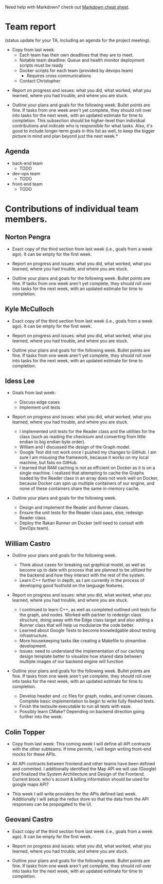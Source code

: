 Need help with Markdown? check out [Markdown cheat sheet](https://github.com/tchapi/markdown-cheatsheet/blob/master/README.md "Markdown cheat sheet").

# Team report #
(status update for your TA, including an agenda for the project meeting).

- Copy from last week:
  - Each team has their own deadlines that they are to meet.
  - Notable team deadline: Queue and health monitor deployment scripts must be ready
  - Docker scripts for each team (provided by devops team)
    - Requires cross communications
  - Contact Christopher

* Report on progress and issues: what you did, what worked, what you learned, where you had trouble, and where you are stuck.

* Outline your plans and goals for the following week. Bullet points are fine. If tasks from one week aren't yet complete, they should roll over into tasks for the next week, with an updated estimate for time to completion. This subsection should be higher-level than individual contributions and indicate who is responsible for what tasks. Also, it's good to include longer-term goals in this list as well, to keep the bigger picture in mind and plan beyond just the next week.*

## Agenda ##

* back-end team
  * TODO
* dev-ops team
  * TODO
* front-end team
  * TODO

# Contributions of individual team members. #

## Norton Pengra ##

* Exact copy of the third section from last week (i.e., goals from a week ago). It can be empty for the first week.

* Report on progress and issues: what you did, what worked, what you learned, where you had trouble, and where you are stuck.

* Outline your plans and goals for the following week. Bullet points are fine. If tasks from one week aren't yet complete, they should roll over into tasks for the next week, with an updated estimate for time to completion.

## Kyle McCulloch ##

* Exact copy of the third section from last week (i.e., goals from a week ago). It can be empty for the first week.

* Report on progress and issues: what you did, what worked, what you learned, where you had trouble, and where you are stuck.

* Outline your plans and goals for the following week. Bullet points are fine. If tasks from one week aren't yet complete, they should roll over into tasks for the next week, with an updated estimate for time to completion.

## Idess Lee ## 

* Goals from last week:
  * Discuss edge cases
  * Implement unit tests

* Report on progress and issues: what you did, what worked, what you learned, where you had trouble, and where you are stuck.
  * I implemented unit tests for the Reader class and the utilities for the class (such as reading
  the checksum and converting from little endian to big endian byte order).
  * William and I discussed the design of the Graph model.
  * Google Test did not work once I pushed my changes to GitHub. I am sure I am misusing the framework, because it works on my local machine, but fails on GitHub.
  * I learned that RAM caching is not as efficient on Docker as it is on a single machine. I realized that attempting to cache the Graphs loaded by the Reader class in an array does not work well on Docker, because Docker can spin up multiple containers of our engine, and none of these containers share the same in-memory cache.

* Outline your plans and goals for the following week.
  * Design and implement the Reader and Runner classes.
  * Ensure the unit tests for the Reader class pass, else, redesign Reader class.
  * Deploy the Rakan Runner on Docker (will need to consult with DevOps team).

## William Castro ##

* Outline your plans and goals for the following week.
  * Think about cases for breaking out graphical model, as well as become up to date with process that are planned to be utilized for the backend and how they interact with the rest of the system.
  * Learn C++ further in depth, as I am currently in the process of developing good foothold on the language features.

* Report on progress and issues: what you did, what worked, what you learned, where you had trouble, and where you are stuck.
  * I continued to learn C++, as well as completed outlined unit tests for the graph, and nodes. Worked with partner to redesign class structure, doing away with the Edge class target and also adding a Runner class that will help us modularize the code better.
  * Learned about Google Tests to become knowledgable about testing infrastructure.
  * More housekeeping tasks like creating a Makefile to streamline development. 
  * Issues: need to understand the implementation of our caching design template better to visualize how shared data between multiple images of our backend engine will function

* Outline your plans and goals for the following week. Bullet points are fine. If tasks from one week aren't yet complete, they should roll over into tasks for the next week, with an updated estimate for time to completion. 
  * Develop header and .cc files for graph, nodes, and runner classes. Complete basic implementation to begin to write fully fleshed tests.
  * Finish the testsuite executable to run all tests with ease.
  * Possibly learn CMake? Depending on backend direction going further into the week. 

## Colin Topper ##

* Copy from last week: This coming week I will define all API contracts with the other subteams. If time permits, I will begin writing front-end mocks for these APIs. 

* All API contracts between frontend and other teams have been defined and commited. I additionally identified the Map API we will use (Google) and finalized the System Architecture and Design of the Frontend. Current block: who's acount & billing information should be used for google maps API?

* This week I will write providers for the APIs defined last week. Additionally I will setup the redux store so that the data from the API responses can be propogated to the UI.

## Geovani Castro ##

* Exact copy of the third section from last week (i.e., goals from a week ago). It can be empty for the first week.

* Report on progress and issues: what you did, what worked, what you learned, where you had trouble, and where you are stuck.

* Outline your plans and goals for the following week. Bullet points are fine. If tasks from one week aren't yet complete, they should roll over into tasks for the next week, with an updated estimate for time to completion. 
